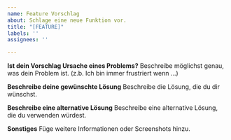```yaml
---
name: Feature Vorschlag
about: Schlage eine neue Funktion vor.
title: "[FEATURE]"
labels: ''
assignees: ''

---
```


**Ist dein Vorschlag Ursache eines Problems?**
Beschreibe möglichst genau, was dein Problem ist. (z.b. Ich bin immer frustriert wenn ...)

**Beschreibe deine gewünschte Lösung**
Beschreibe die Lösung, die du dir wünschst.

**Beschreibe eine alternative Lösung**
Beschreibe eine alternative Lösung, die du verwenden würdest.

**Sonstiges**
Füge weitere Informationen oder Screenshots hinzu.
